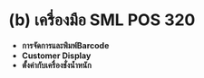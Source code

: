 # (b)	เครื่องมือ SML POS  320

  * **การจัดการและพิมพ์Barcode**
  * **Customer Display**
  * **ตั้งค่ากับเครื่องชั่งน้ำหนัก**



